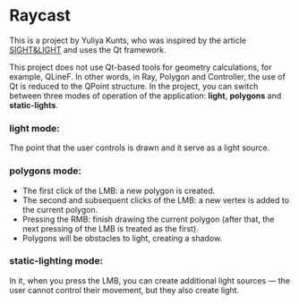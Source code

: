 # Raycast

This is a project by Yuliya Kunts, who was inspired by the article [SIGHT&LIGHT](https://ncase.me/sight-and-light/) and uses the Qt framework.

This project does not use Qt-based tools for geometry calculations, for example, QLineF. In other words, in Ray, Polygon and Controller, the use of Qt is reduced to the QPoint structure.
In the project, you can switch between three modes of operation of the application: **light**, **polygons** and **static-lights**. 
### light mode:
The point that the user controls is drawn and it serve as a light source.
### polygons mode:
- The first click of the LMB: a new polygon is created.
- The second and subsequent clicks of the LMB: a new vertex is added to the current polygon.
- Pressing the RMB: finish drawing the current polygon (after that, the next pressing of the LMB is treated as the first).
- Polygons will be obstacles to light, creating a shadow.
### static-lighting mode:
In it, when you press the LMB, you can create additional light sources — the user cannot control their movement, but they also create light.
